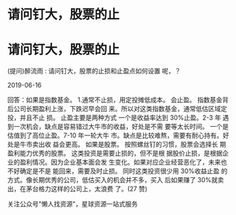 # 请问钉大，股票的止

# 请问钉大，股票的止

(提问)醉流雨 : 请问钉大，股票的止损和止盈点如何设置 呢，？

2019-06-16

回答：如果是指数基金。 1.通常不止损，用定投摊低成本。 会止盈。 指数基金背后公司长期盈利上涨，下跌迟早会回 来。所以对这类指数基金，通常低估区域定投，并且不止 损。 止盈主要是两种方式 一个是收益率达到 30%止盈。2-3 年 遇到一次机会，缺点是容易错过大牛市的收益，好处是不需 要等太长时间。 一个是估值到了高位止盈。7-10 年一轮大牛 市。缺点是比较难熬，需要有耐心持有。好处是牛市卖出收 益会更高。 如果是股票。 按照螺丝钉的习惯，股票会选择长 期盈利能力优秀的股票。 这类投资是需要止损的，但不是根 据股价止损，是根据企业的盈利情况。因为企业基本面会发 生变化。如果对应企业经营恶化了，未来也不好确定是不是 能回来，需要及时止损。 同时这类投资很少用 30%收益止盈 的方式。像长期优秀的公司，低估买入的机会并不多，买入 后如果赚了 30%就卖出，在茅台格力这样的公司上，太浪费 了。(27 赞)

关注公众号"懒人找资源"，星球资源一站式服务